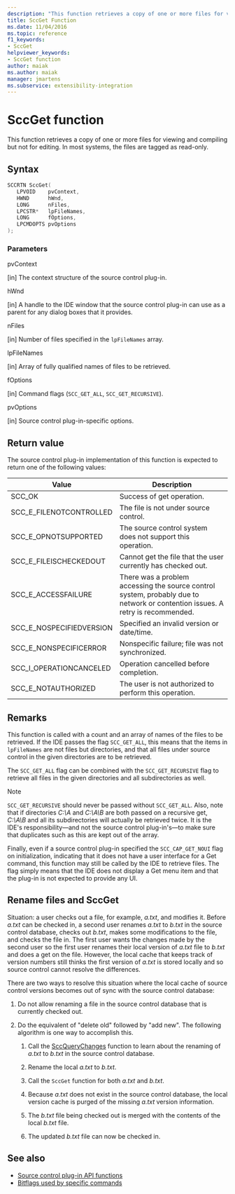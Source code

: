 ```yaml
---
description: "This function retrieves a copy of one or more files for viewing and compiling but not for editing."
title: SccGet Function
ms.date: 11/04/2016
ms.topic: reference
f1_keywords:
- SccGet
helpviewer_keywords:
- SccGet function
author: maiak
ms.author: maiak
manager: jmartens
ms.subservice: extensibility-integration
---
```

# SccGet function

This function retrieves a copy of one or more files for viewing and compiling but not for editing. In most systems, the files are tagged as read-only.

## Syntax

```cpp
SCCRTN SccGet(
   LPVOID    pvContext,
   HWND      hWnd,
   LONG      nFiles,
   LPCSTR*   lpFileNames,
   LONG      fOptions,
   LPCMDOPTS pvOptions
);
```

### Parameters
 pvContext

[in] The context structure of the source control plug-in.

 hWnd

[in] A handle to the IDE window that the source control plug-in can use as a parent for any dialog boxes that it provides.

 nFiles

[in] Number of files specified in the `lpFileNames` array.

 lpFileNames

[in] Array of fully qualified names of files to be retrieved.

 fOptions

[in] Command flags (`SCC_GET_ALL`, `SCC_GET_RECURSIVE`).

 pvOptions

[in] Source control plug-in-specific options.

## Return value
 The source control plug-in implementation of this function is expected to return one of the following values:

|Value|Description|
|-----------|-----------------|
|SCC_OK|Success of get operation.|
|SCC_E_FILENOTCONTROLLED|The file is not under source control.|
|SCC_E_OPNOTSUPPORTED|The source control system does not support this operation.|
|SCC_E_FILEISCHECKEDOUT|Cannot get the file that the user currently has checked out.|
|SCC_E_ACCESSFAILURE|There was a problem accessing the source control system, probably due to network or contention issues. A retry is recommended.|
|SCC_E_NOSPECIFIEDVERSION|Specified an invalid version or date/time.|
|SCC_E_NONSPECIFICERROR|Nonspecific failure; file was not synchronized.|
|SCC_I_OPERATIONCANCELED|Operation cancelled before completion.|
|SCC_E_NOTAUTHORIZED|The user is not authorized to perform this operation.|

## Remarks
 This function is called with a count and an array of names of the files to be retrieved. If the IDE passes the flag `SCC_GET_ALL`, this means that the items in `lpFileNames` are not files but directories, and that all files under source control in the given directories are to be retrieved.

 The `SCC_GET_ALL` flag can be combined with the `SCC_GET_RECURSIVE` flag to retrieve all files in the given directories and all subdirectories as well.

> [!NOTE]
> `SCC_GET_RECURSIVE` should never be passed without `SCC_GET_ALL`. Also, note that if directories *C:\A* and *C:\A\B* are both passed on a recursive get, *C:\A\B* and all its subdirectories will actually be retrieved twice. It is the IDE's responsibility—and not the source control plug-in's—to make sure that duplicates such as this are kept out of the array.

 Finally, even if a source control plug-in specified the `SCC_CAP_GET_NOUI` flag on initialization, indicating that it does not have a user interface for a Get command, this function may still be called by the IDE to retrieve files. The flag simply means that the IDE does not display a Get menu item and that the plug-in is not expected to provide any UI.

## Rename files and SccGet
 Situation: a user checks out a file, for example, *a.txt*, and modifies it. Before *a.txt* can be checked in, a second user renames *a.txt* to *b.txt* in the source control database, checks out *b.txt*, makes some modifications to the file, and checks the file in. The first user wants the changes made by the second user so the first user renames their local version of *a.txt* file to *b.txt* and does a get on the file. However, the local cache that keeps track of version numbers still thinks the first version of *a.txt* is stored locally and so source control cannot resolve the differences.

 There are two ways to resolve this situation where the local cache of source control versions becomes out of sync with the source control database:

1. Do not allow renaming a file in the source control database that is currently checked out.

2. Do the equivalent of "delete old" followed by "add new". The following algorithm is one way to accomplish this.

    1. Call the [SccQueryChanges](../extensibility/sccquerychanges-function.md) function to learn about the renaming of *a.txt* to *b.txt* in the source control database.

    2. Rename the local *a.txt* to *b.txt*.

    3. Call the `SccGet` function for both *a.txt* and *b.txt*.

    4. Because *a.txt* does not exist in the source control database, the local version cache is purged of the missing *a.txt* version information.

    5. The *b.txt* file being checked out is merged with the contents of the local *b.txt* file.

    6. The updated *b.txt* file can now be checked in.

## See also
- [Source control plug-in API functions](../extensibility/source-control-plug-in-api-functions.md)
- [Bitflags used by specific commands](../extensibility/bitflags-used-by-specific-commands.md)
